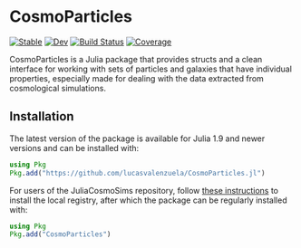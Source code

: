 # CosmoParticles

[![Stable](https://img.shields.io/badge/docs-stable-blue.svg)](https://lucasvalenzuela.github.io/CosmoParticles.jl/stable)
[![Dev](https://img.shields.io/badge/docs-dev-blue.svg)](https://lucasvalenzuela.github.io/CosmoParticles.jl/dev)
[![Build Status](https://github.com/lucasvalenzuela/CosmoParticles.jl/actions/workflows/CI.yml/badge.svg?branch=main)](https://github.com/lucasvalenzuela/CosmoParticles.jl/actions/workflows/CI.yml?query=branch%3Amain)
[![Coverage](https://codecov.io/gh/lucasvalenzuela/CosmoParticles.jl/branch/main/graph/badge.svg)](https://codecov.io/gh/lucasvalenzuela/CosmoParticles.jl)


CosmoParticles is a Julia package that provides structs and a clean interface
for working with sets of particles and galaxies that have individual properties, especially made for dealing
with the data extracted from cosmological simulations.


## Installation

The latest version of the package is available for Julia 1.9 and newer versions and can be installed with:
```julia
using Pkg
Pkg.add("https://github.com/lucasvalenzuela/CosmoParticles.jl")
```

For users of the JuliaCosmoSims repository, follow
[these instructions](https://gitlab.com/juliacosmosims/JuliaCosmoSimsDocs) to install the local registry,
after which the package can be regularly installed with:
```julia
using Pkg
Pkg.add("CosmoParticles")
```
